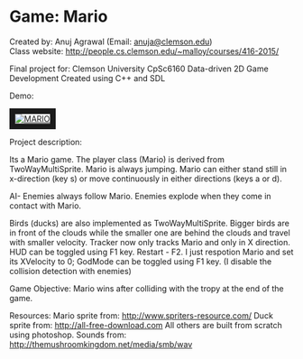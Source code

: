 # Game: Mario
Created by: Anuj Agrawal (Email: anuja@clemson.edu)
<br>
Class website: http://people.cs.clemson.edu/~malloy/courses/416-2015/

Final project for:
Clemson University CpSc6160 Data-driven 2D Game Development  Created using C++ and SDL

Demo:

<a href="http://www.youtube.com/watch?feature=player_embedded&v=lzHiHssj1jk" target="_blank"><img src="http://img.youtube.com/vi/lzHiHssj1jk/0.jpg" alt="MARIO" border="10"/></a>

Project description:

Its a Mario game. The player class (Mario) is derived from TwoWayMultiSprite.
Mario is always jumping. Mario can either stand still in x-direction (key s)
or move continuously in either directions (keys a or d).

AI- Enemies always follow Mario.
Enemies explode when they come in contact with Mario.

Birds (ducks) are also implemented as TwoWayMultiSprite. Bigger birds are in front
of the clouds while the smaller one are behind the clouds and travel with smaller velocity.
Tracker now only tracks Mario and only in X direction.
HUD can be toggled using F1 key.
Restart - F2. I just respotion Mario and set its XVelocity to 0;
GodMode can be toggled using F1 key. (I disable the collision detection with enemies)

Game Objective:
Mario wins after colliding with the tropy at the end of the game.


Resources:
Mario sprite from: http://www.spriters-resource.com/
Duck sprite from: http://all-free-download.com
All others are built from scratch using photoshop.
Sounds from:
http://themushroomkingdom.net/media/smb/wav
